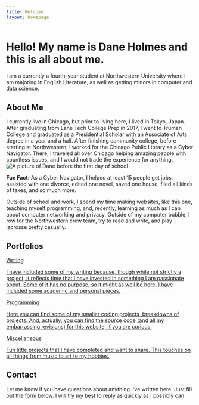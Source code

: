 ```yaml
---
title: Welcome
layout: homepage
---
```


<h1 style="font-variation-settings: 'wght' 250;">Hello! My name is <strong>Dane Holmes</strong> and this is all about me.</h1>

I am a currently a fourth-year student at Northwestern University where I am majoring in English Literature, as well as getting minors in computer and data science.

<h2>About Me</h2>
I currently live in Chicago, but prior to living here, I lived in Tokyo, Japan. After graduating from Lane Tech College Prep in 2017, I went to Truman College and graduated as a Presidential Scholar with an Associate of Arts degree in a year and a half. After finishing community college, before starting at Northwestern, I worked for the Chicago Public Library as a Cyber Navigator. There, I traveled all over Chicago helping amazing people with countless issues, and I would not trade the experience for anything.

<picture>
<source srcset="{{ site.baseurl }}/assets/images/profile-picture.webp" type="image/webp" class="cover">
<img src="{{ site.baseurl }}/assets/images/profile-picture.jpg" alt="A picture of Dane before the first day of school" class="cover">
</picture>

<strong>Fun Fact:</strong> As a Cyber Navigator, I helped at least 15 people get jobs, assisted with one divorce, edited one novel, saved one house, filed all kinds of taxes, and so much more.

Outside of school and work, I spend my time making websites, like this one, teaching myself programming, and, recently, learning as much as I can about computer networking and privacy. Outside of my computer bubble, I row for the Northwestern crew team, try to read and write, and play lacrosse pretty casually.

<h2>Portfolios</h2>

<div class="row">

<div class="column-third">
<p class="strong post"><a href="{{ site.baseurl }}/writing" class="visible">Writing</a></p>
</div>

<div class="column-twothird">
<p><a href="{{ site.baseurl }}/writing">I have included some of my writing because, though while not strictly a project, it reflects time that I have invested in something I am passionate about. Some of it has no purpose, so it might as well be here. I have included some academic and personal pieces.</a></p>
</div>

</div>

<div class="row">

<div class="column-third">
<p class="strong post"><a href="{{ site.baseurl }}/programming" class="visible">Programming</a></p>
</div>

<div class="column-twothird">
<p><a href="{{ site.baseurl }}/programming">Here you can find some of my smaller coding projects, breakdowns of projects. And, actually, you can find the source code (and all my embarrassing revisions) for this website, if you are curious.</a></p>
</div>

</div>

<div class="row">

<div class="column-third">
<p class="strong post"><a href="{{ site.baseurl }}/miscellaneous" class="visible">Miscellaneous</a></p>
</div>

<div class="column-twothird">
<p><a href="{{ site.baseurl }}/miscellaneous">Fun little projects that I have completed and want to share. This touches on all things from music to art to my hobbies.</a></p>
</div>

</div>

<h2>Contact</h2>
Let me know if you have questions about anything I've written here. Just fill out the form below. I will try my best to reply as quickly as I possibly can.

